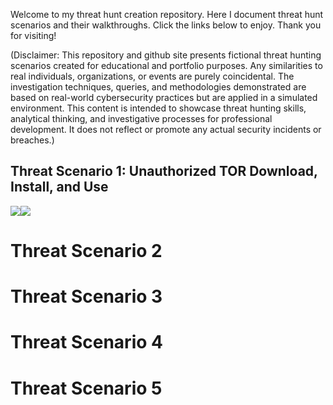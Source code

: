Welcome to my threat hunt creation repository. Here I document threat hunt scenarios and their walkthroughs. Click the links below to enjoy. Thank you for visiting!

(Disclaimer: This repository and github site presents fictional threat hunting scenarios created for educational and portfolio purposes. Any similarities to real individuals, organizations, or events are purely coincidental. The investigation techniques, queries, and methodologies demonstrated are based on real-world cybersecurity practices but are applied in a simulated environment. This content is intended to showcase threat hunting skills, analytical thinking, and investigative processes for professional development. It does not reflect or promote any actual security incidents or breaches.)

## Threat Scenario 1: Unauthorized TOR Download, Install, and Use
<a href="https://github.com/stevenrim/threathuntscenario1/blob/main/designingthreathunt.md"><img src="https://img.shields.io/badge/-Designing the Scenario-FF0000?&style=for-the-badge&logo=github&logoColor=white"/><a href="https://github.com/stevenrim/threathuntscenario1/blob/main/designingthreathunt.md"><img src="https://img.shields.io/badge/-Analyst Walkthrough-000080?&style=for-the-badge&logo=github&logoColor=white"/></a>

# Threat Scenario 2
# Threat Scenario 3
# Threat Scenario 4
# Threat Scenario 5

<a href="https://github.com/stevenrim/threathuntscenario1/blob/main/designingthreathunt.md">
